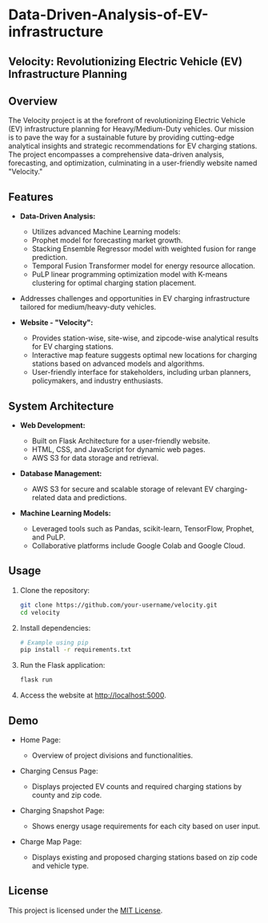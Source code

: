 # Data-Driven-Analysis-of-EV-infrastructure

## Velocity: Revolutionizing Electric Vehicle (EV) Infrastructure Planning

## Overview

The Velocity project is at the forefront of revolutionizing Electric Vehicle (EV) infrastructure planning for Heavy/Medium-Duty vehicles. Our mission is to pave the way for a sustainable future by providing cutting-edge analytical insights and strategic recommendations for EV charging stations. The project encompasses a comprehensive data-driven analysis, forecasting, and optimization, culminating in a user-friendly website named "Velocity."

## Features

- **Data-Driven Analysis:**
  - Utilizes advanced Machine Learning models:
  - Prophet model for forecasting market growth.
  - Stacking Ensemble Regressor model with weighted fusion for range prediction.
  - Temporal Fusion Transformer model for energy resource allocation.
  - PuLP linear programming optimization model with K-means clustering for optimal charging station placement.

- Addresses challenges and opportunities in EV charging infrastructure tailored for medium/heavy-duty vehicles.

- **Website - "Velocity":**
  - Provides station-wise, site-wise, and zipcode-wise analytical results for EV charging stations.
  - Interactive map feature suggests optimal new locations for charging stations based on advanced models and algorithms.
  - User-friendly interface for stakeholders, including urban planners, policymakers, and industry enthusiasts.

## System Architecture

- **Web Development:**
  - Built on Flask Architecture for a user-friendly website.
  - HTML, CSS, and JavaScript for dynamic web pages.
  - AWS S3 for data storage and retrieval.

- **Database Management:**
  - AWS S3 for secure and scalable storage of relevant EV charging-related data and predictions.

- **Machine Learning Models:**
  - Leveraged tools such as Pandas, scikit-learn, TensorFlow, Prophet, and PuLP.
  - Collaborative platforms include Google Colab and Google Cloud.

## Usage

1. Clone the repository:

    ```bash
    git clone https://github.com/your-username/velocity.git
    cd velocity
    ```

2. Install dependencies:

    ```bash
    # Example using pip
    pip install -r requirements.txt
    ```

3. Run the Flask application:

    ```bash
    flask run
    ```

4. Access the website at [http://localhost:5000](http://localhost:5000).

## Demo

- Home Page:
  - Overview of project divisions and functionalities.

- Charging Census Page:
  - Displays projected EV counts and required charging stations by county and zip code.

- Charging Snapshot Page:
  - Shows energy usage requirements for each city based on user input.

- Charge Map Page:
  - Displays existing and proposed charging stations based on zip code and vehicle type.

## License

This project is licensed under the [MIT License](LICENSE).


